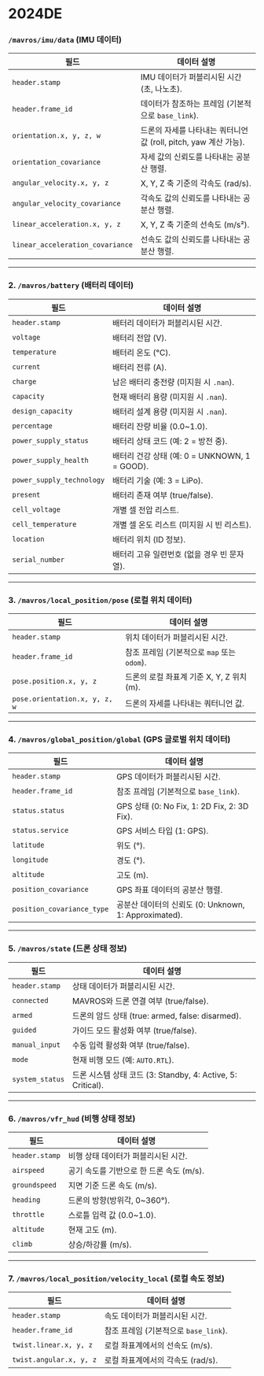 # 2024DE

### **`/mavros/imu/data` (IMU 데이터)**

| **필드** | **데이터 설명** |
| --- | --- |
| `header.stamp` | IMU 데이터가 퍼블리시된 시간 (초, 나노초). |
| `header.frame_id` | 데이터가 참조하는 프레임 (기본적으로 `base_link`). |
| `orientation.x, y, z, w` | 드론의 자세를 나타내는 쿼터니언 값 (roll, pitch, yaw 계산 가능). |
| `orientation_covariance` | 자세 값의 신뢰도를 나타내는 공분산 행렬. |
| `angular_velocity.x, y, z` | X, Y, Z 축 기준의 각속도 (rad/s). |
| `angular_velocity_covariance` | 각속도 값의 신뢰도를 나타내는 공분산 행렬. |
| `linear_acceleration.x, y, z` | X, Y, Z 축 기준의 선속도 (m/s²). |
| `linear_acceleration_covariance` | 선속도 값의 신뢰도를 나타내는 공분산 행렬. |

---

### **2. `/mavros/battery` (배터리 데이터)**

| **필드** | **데이터 설명** |
| --- | --- |
| `header.stamp` | 배터리 데이터가 퍼블리시된 시간. |
| `voltage` | 배터리 전압 (V). |
| `temperature` | 배터리 온도 (°C). |
| `current` | 배터리 전류 (A). |
| `charge` | 남은 배터리 충전량 (미지원 시 `.nan`). |
| `capacity` | 현재 배터리 용량 (미지원 시 `.nan`). |
| `design_capacity` | 배터리 설계 용량 (미지원 시 `.nan`). |
| `percentage` | 배터리 잔량 비율 (0.0~1.0). |
| `power_supply_status` | 배터리 상태 코드 (예: 2 = 방전 중). |
| `power_supply_health` | 배터리 건강 상태 (예: 0 = UNKNOWN, 1 = GOOD). |
| `power_supply_technology` | 배터리 기술 (예: 3 = LiPo). |
| `present` | 배터리 존재 여부 (true/false). |
| `cell_voltage` | 개별 셀 전압 리스트. |
| `cell_temperature` | 개별 셀 온도 리스트 (미지원 시 빈 리스트). |
| `location` | 배터리 위치 (ID 정보). |
| `serial_number` | 배터리 고유 일련번호 (없을 경우 빈 문자열). |

---

### **3. `/mavros/local_position/pose` (로컬 위치 데이터)**

| **필드** | **데이터 설명** |
| --- | --- |
| `header.stamp` | 위치 데이터가 퍼블리시된 시간. |
| `header.frame_id` | 참조 프레임 (기본적으로 `map` 또는 `odom`). |
| `pose.position.x, y, z` | 드론의 로컬 좌표계 기준 X, Y, Z 위치 (m). |
| `pose.orientation.x, y, z, w` | 드론의 자세를 나타내는 쿼터니언 값. |

---

### **4. `/mavros/global_position/global` (GPS 글로벌 위치 데이터)**

| **필드** | **데이터 설명** |
| --- | --- |
| `header.stamp` | GPS 데이터가 퍼블리시된 시간. |
| `header.frame_id` | 참조 프레임 (기본적으로 `base_link`). |
| `status.status` | GPS 상태 (0: No Fix, 1: 2D Fix, 2: 3D Fix). |
| `status.service` | GPS 서비스 타입 (1: GPS). |
| `latitude` | 위도 (°). |
| `longitude` | 경도 (°). |
| `altitude` | 고도 (m). |
| `position_covariance` | GPS 좌표 데이터의 공분산 행렬. |
| `position_covariance_type` | 공분산 데이터의 신뢰도 (0: Unknown, 1: Approximated). |

---

### **5. `/mavros/state` (드론 상태 정보)**

| **필드** | **데이터 설명** |
| --- | --- |
| `header.stamp` | 상태 데이터가 퍼블리시된 시간. |
| `connected` | MAVROS와 드론 연결 여부 (true/false). |
| `armed` | 드론의 암드 상태 (true: armed, false: disarmed). |
| `guided` | 가이드 모드 활성화 여부 (true/false). |
| `manual_input` | 수동 입력 활성화 여부 (true/false). |
| `mode` | 현재 비행 모드 (예: `AUTO.RTL`). |
| `system_status` | 드론 시스템 상태 코드 (3: Standby, 4: Active, 5: Critical). |

---

### **6. `/mavros/vfr_hud` (비행 상태 정보)**

| **필드** | **데이터 설명** |
| --- | --- |
| `header.stamp` | 비행 상태 데이터가 퍼블리시된 시간. |
| `airspeed` | 공기 속도를 기반으로 한 드론 속도 (m/s). |
| `groundspeed` | 지면 기준 드론 속도 (m/s). |
| `heading` | 드론의 방향(방위각, 0~360°). |
| `throttle` | 스로틀 입력 값 (0.0~1.0). |
| `altitude` | 현재 고도 (m). |
| `climb` | 상승/하강률 (m/s). |

---

### **7. `/mavros/local_position/velocity_local` (로컬 속도 정보)**

| **필드** | **데이터 설명** |
| --- | --- |
| `header.stamp` | 속도 데이터가 퍼블리시된 시간. |
| `header.frame_id` | 참조 프레임 (기본적으로 `base_link`). |
| `twist.linear.x, y, z` | 로컬 좌표계에서의 선속도 (m/s). |
| `twist.angular.x, y, z` | 로컬 좌표계에서의 각속도 (rad/s). |
